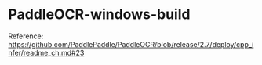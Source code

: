 # PaddleOCR-windows-build

Reference: https://github.com/PaddlePaddle/PaddleOCR/blob/release/2.7/deploy/cpp_infer/readme_ch.md#23
